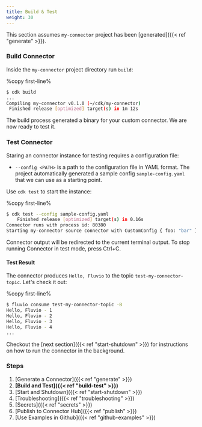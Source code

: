 ```yaml
---
title: Build & Test
weight: 30
---
```


This section assumes `my-connector` project has been [generated]({{< ref "generate" >}}).

### Build Connector

Inside the `my-connector` project directory run `build`:

%copy first-line%
```bash
$ cdk build
...
Compiling my-connector v0.1.0 (~/cdk/my-connector)
 Finished release [optimized] target(s) in 1m 12s
```

The build process generated a binary for your custom connector. We are now ready to test it.

### Test Connector

Staring an connector instance for testing requires a configuration file:

* `--config <PATH>` is a path to the configuration file in YAML format. The project automatically generated a sample config `sample-config.yaml` that we can use as a starting point.

Use `cdk test` to start the instance:

%copy first-line%
```bash
$ cdk test --config sample-config.yaml
    Finished release [optimized] target(s) in 0.16s
Connector runs with process id: 80380
Starting my-connector source connector with CustomConfig { foo: "bar" }
```

Connector output will be redirected to the current terminal output. To stop running Connector in test mode, press Ctrl+C.

#### Test Result

The connector produces `Hello, Fluvio` to the topic `test-my-connector-topic`. Let's check it out:

%copy first-line%
```bash
$ fluvio consume test-my-connector-topic -B
Hello, Fluvio - 1
Hello, Fluvio - 2
Hello, Fluvio - 3
Hello, Fluvio - 4
...
```

Checkout the [next section]({{< ref "start-shutdown" >}}) for instructions on how to run the connector in the background.

### Steps

1. [Generate a Connector]({{< ref "generate" >}})
2. **[Build and Test]({{< ref "build-test" >}})**
3. [Start and Shutdown]({{< ref "start-shutdown" >}})
4. [Troubleshooting]({{< ref "troubleshooting" >}})
5. [Secrets]({{< ref "secrets" >}})
6. [Publish to Connector Hub]({{< ref "publish" >}})
7. [Use Examples in Github]({{< ref "github-examples" >}})